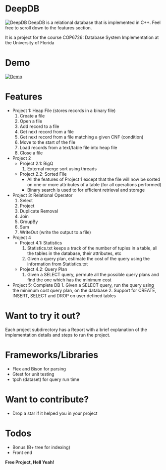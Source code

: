 # DeepDB


![DeepDB](https://drive.google.com/uc?export=view&id=1oK3rZqOpOBucAB2IsjFmd2z0cVr_KXMP)
DeepDB is a relational database that is implemented in C++. Feel free to scroll down to the features section.

It is a project for the course COP6726: Database System Implementation at the University of Florida

# Demo
[![Demo](https://drive.google.com/uc?export=view&id=18DTROUYBPlCaDLLz8X9jVhVTMIc3Za4V)](https://www.youtube.com/watch?v=x9PuqaW_HBE)

# Features

- Project 1: Heap File (stores records in a binary file)
    1. Create a file
    2. Open a file
    3. Add record to a file
    4. Get next record from a file
    5. Get next record from a file matching a given CNF (condition)
    6. Move to the start of the file
    7. Load records from a text/table file into heap file
    8. Close a file
- Project 2
    - Project 2.1: BigQ
        1. External merge sort using threads
    - Project 2.2: Sorted File
        - All the features of Project 1 except that the file will now be sorted on one or more attributes of a table (for all operations performed)
        - Binary search is used to for efficient retrieval and storage
- Project 3: Relational Operator
    1. Select
    2. Project
    3. Duplicate Removal
    4. Join
    5. GroupBy
    6. Sum
    7. WriteOut (write the output to a file)
- Project 4
    - Project 4.1: Statistics
        1. Statistics.txt keeps a track of the number of tuples in a table, all the tables in the database, their attributes, etc
        2. Given a query plan, estimate the cost of the query using the information from Statistics.txt
    - Project 4.2: Query Plan
        1. Given a SELECT query, permute all the possible query plans and find the one which has the minimum cost
- Project 5: Complete DB
        1. Given a SELECT query, run the query using the minimum cost query plan, on the database
        2. Support for CREATE, INSERT, SELECT and DROP on user defined tables

# Want to try it out?

Each project subdirectory has a Report with a brief explanation of the implementation details and steps to run the project.

# Frameworks/Libraries
- Flex and Bison for parsing
- Gtest for unit testing
- tpch (dataset) for query run time 

# Want to contribute?
- Drop a star if it helped you in your project

# Todos
 - Bonus (B+ tree for indexing)
 - Front end

**Free Project, Hell Yeah!**